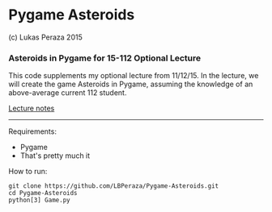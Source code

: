 Pygame Asteroids
================
(c) Lukas Peraza 2015
### Asteroids in Pygame for 15-112 Optional Lecture ###
This code supplements my optional lecture from 11/12/15. In the lecture, we will create the game Asteroids in Pygame, assuming the knowledge of an above-average current 112 student.

[Lecture notes](http://blog.lukasperaza.com/getting-started-with-pygame)

---
Requirements:
- Pygame
- That's pretty much it

How to run:

    git clone https://github.com/LBPeraza/Pygame-Asteroids.git
    cd Pygame-Asteroids
    python[3] Game.py
